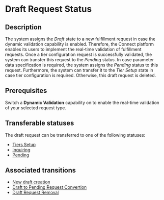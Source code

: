 # Draft Request Status
## Description
The system assigns the *Draft* state to a new fulfillment request in case the dynamic validation capability is enabled. Therefore, the Connect platform enables its users to implement the real-time validation of fulfillment requests. Once a tier configuration request is successfully validated, the system can transfer this request to the *Pending* status. In case parameter data specification is required, the system assigns the *Pending* status to this request. Furthermore, the system can transfer it to the *Tier Setup* state in case tier configuration is required. Otherwise, this draft request is deleted.
## Prerequisites
Switch a **Dynamic Validation** capability on to enable the real-time validation of your selected request type.
## Transferable statuses
The draft request can be transferred to one of the following statuses:

* [Tiers Setup](s-c-tiers-setup.html)
* [Inquiring](s-d-inquiring.html)
* [Pending](s-b-pending.html)
## Associated transitions
* [New draft creation](t-2-new-draft.html)
* [Draft to Pending Request Convertion](t-3-draft-pending.html)
* [Draft Request Removal](t-4-draft-deleted.html)
